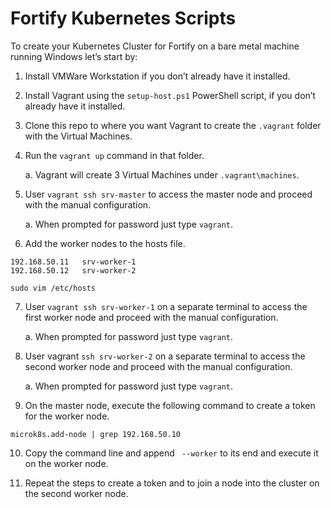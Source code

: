 # Fortify Kubernetes Scripts

To create your Kubernetes Cluster for Fortify on a bare metal machine running Windows let’s start by:
1)	Install VMWare Workstation if you don’t already have it installed.

2)	Install Vagrant using the ```setup-host.ps1``` PowerShell script, if you don’t already have it installed.  

3)	Clone this repo to where you want Vagrant to create the ```.vagrant``` folder with the Virtual Machines.

4)	Run the ```vagrant up``` command in that folder.
    
    a.	Vagrant will create 3 Virtual Machines under ```.vagrant\machines```.

5)	User ```vagrant ssh srv-master``` to access the master node and proceed with the manual configuration.
    
    a.	When prompted for password just type ```vagrant```.

6)	Add the worker nodes to the hosts file.
```
192.168.50.11   srv-worker-1
192.168.50.12   srv-worker-2
```
```sudo vim /etc/hosts```

7)	User ```vagrant ssh srv-worker-1``` on a separate terminal to access the first worker node and proceed with the manual configuration.

    a.	When prompted for password just type ```vagrant```.

8)	User vagrant ```ssh srv-worker-2``` on a separate terminal to access the second worker node and proceed with the manual configuration.

    a.	When prompted for password just type ```vagrant```.

9)	On the master node, execute the following command to create a token for the worker node.

```microk8s.add-node | grep 192.168.50.10```

10)	Copy the command line and append ``` --worker``` to its end and execute it on the worker node.

11)	Repeat the steps to create a token and to join a node into the cluster on the second worker node.
